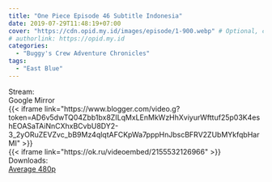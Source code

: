 ```yaml
---
title: "One Piece Episode 46 Subtitle Indonesia"
date: 2019-07-29T11:48:19+07:00
cover: "https://cdn.opid.my.id/images/episode/1-900.webp" # Optional, cover
# authorlink: https://opid.my.id
categories:
  - "Buggy's Crew Adventure Chronicles"
tags:
  - "East Blue"
---
```

<div class="ui menu violet borderless inverted">
  <div class="header item active">
        Stream:
    </div>
  <a class="active item" data-tab="google">
    <i class="google drive icon"></i> Google
  </a>
  <a class="item nounderline" data-tab="mirror">
    <i class="odnoklassniki icon"></i> Mirror
  </a>
</div>
<div class="ui bottom attached tab segment active" style="border:0 !important;" data-tab="google">
{{< iframe link="https://www.blogger.com/video.g?token=AD6v5dwTQ04Zbb1bx8ZILqMxLEnMkWzHhXviyurWfttuf25p03K4eshEOASaTAiNnCXhxBCvbU8DY2-3_2yORuZEVZvc_bB9Mz4qlqtAFCKpWa7pppHnJbscBFRV2ZUbMYkfqbHarMI" >}}
</div>
<div class="ui bottom attached tab segment" style="border:0 !important;" data-tab="mirror">
{{< iframe link="https://ok.ru/videoembed/2155532126966" >}}
</div>
<div class="ui menu violet borderless inverted">
  <div class="header item active">
        Downloads:
    </div>
  <a class="item nounderline" href="https://ouo.io/dV9OQjX" target="_blank" rel="dofollow"><i class="google drive icon"></i>
    Average 480p</a>
</div>